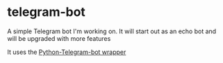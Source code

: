 # telegram-bot
A simple Telegram bot I'm working on. It will start out as an echo bot and will be upgraded with more features

It uses the [Python-Telegram-bot wrapper](https://github.com/python-telegram-bot/python-telegram-bot)
